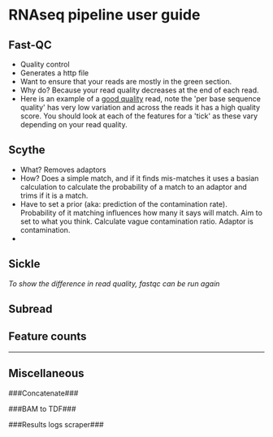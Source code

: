 RNAseq pipeline user guide
===========================

Fast-QC
-------

- Quality control
- Generates a http file
- Want to ensure that your reads are mostly in the green section.
- Why do? Because your read quality decreases at the end of each read.
- Here is an example of a [good quality](http://www.bioinformatics.babraham.ac.uk/projects/fastqc/good_sequence_short_fastqc/fastqc_report.html) read, note the 'per base sequence quality' has very low variation and across the reads it has a high quality score. You should look at each of the features for a 'tick' as these vary depending on your read quality. 


Scythe
------

- What? Removes adaptors
- How? Does a simple match, and if it finds mis-matches it uses a basian calculation to calculate the probability of a match to an adaptor and trims if it is a match. 
- Have to set a prior (aka: prediction of the contamination rate). Probability of it matching influences how many it says will match. Aim to set to what you think. Calculate vague contamination ratio. Adaptor is contamination.  
-

Sickle
------

*To show the difference in read quality, fastqc can be run again*

Subread
-------

Feature counts
--------------

---

Miscellaneous
-------------

###Concatenate###

###BAM to TDF###

###Results logs scraper###
